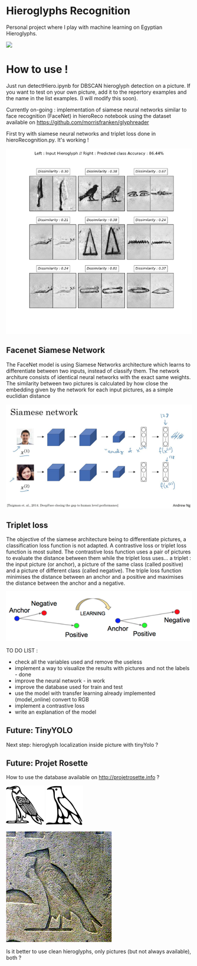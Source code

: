 # Hieroglyphs Recognition

Personal project where I play with machine learning on Egyptian Hieroglyphs.

![](hierodemo.gif)

# How to use ! 

Just run detectHiero.ipynb  for DBSCAN hieroglyph detection on a picture. If you want to test on your own picture, add it to the repertory examples and the name in the list examples. (I will modify this soon). 


Currently on-going : implementation of siamese neural networks similar to face recognition (FaceNet) in hieroReco notebook using the dataset available on https://github.com/morrisfranken/glyphreader

First try with siamese neural networks and triplet loss done in hieroRecognition.py. It's working !

![alt text](screenshots/results2.png "Left : Input Hieroglyph // Right : Predicted class")


## Facenet Siamese Network

The FaceNet model is using Siamese Networks architecture which learns to differentiate between two inputs, instead of classify them.
The network architure consists of identical neural networks with the exact same weights.
The similarity between two pictures is calculated by how close the embedding given by the network for each input pictures, as a simple euclidian distance

![alt text](pictures/siamesenetworks.jpg "Siamese Networks")

## Triplet loss

The objective of the siamese architecture being to differentiate pictures, a classification loss function is not adapted. A contrastive loss or triplet loss function is most suited.
The contrastive loss function uses a pair of pictures to evaluate the distance between them while the triplet loss uses... a triplet : the input picture (or anchor), a  picture of the same class (called positive)
and a picture of different class (called negative). The triple loss function minimises the distance between an anchor and a positive and maximises the distance between the anchor and a negative.

![alt text](pictures/tripletloss.png "Triplet loss")

TO DO LIST : 
- check all the variables used and remove the useless
- implement a way to visualize the results with pictures and not the labels - done
- improve the neural network - in work
- improve the database used for train and test
- use the model with transfer learning already implemented (model_online) convert to RGB
- implement a contrastive loss
- write an explanation of the model 

## Future: TinyYOLO

Next step: hieroglyph localization inside picture with tinyYolo ?

## Future: Projet Rosette

How to use the database available on http://projetrosette.info ?

![alt text](pictures/hiero.png "Example of hiero") ![alt text](pictures/hiero2.png "Example of hiero")

![alt text](pictures/hiero3.jpg "Example of hiero")

Is it better to use clean hieroglyphs, only pictures (but not always available), both ?


